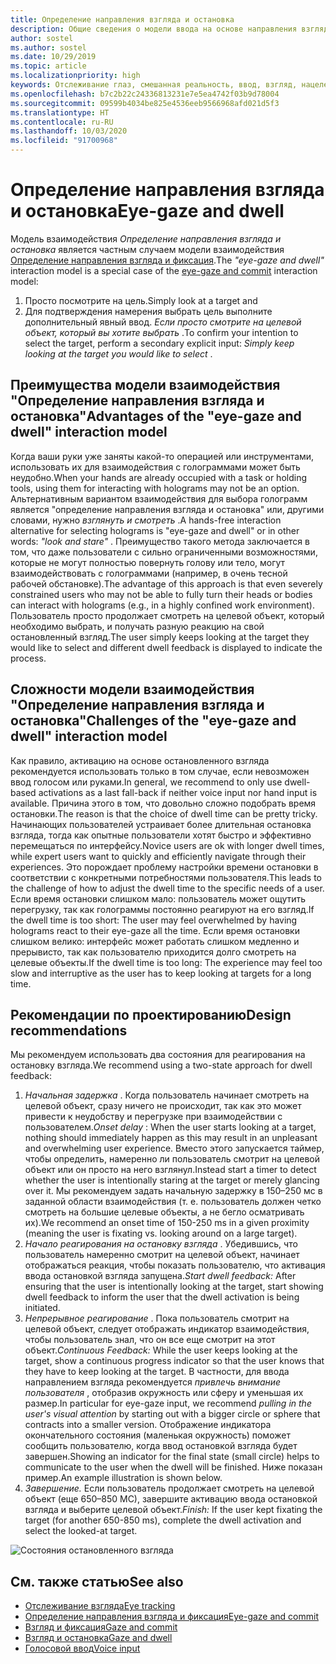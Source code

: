 ```yaml
---
title: Определение направления взгляда и остановка
description: Общие сведения о модели ввода на основе направления взгляда и остановки.
author: sostel
ms.author: sostel
ms.date: 10/29/2019
ms.topic: article
ms.localizationpriority: high
keywords: Отслеживание глаз, смешанная реальность, ввод, взгляд, нацеленность глаз, HoloLens 2, выбор глазами, остановка
ms.openlocfilehash: b7c2b22c24336813231e7e5ea4742f03b9d78004
ms.sourcegitcommit: 09599b4034be825e4536eeb9566968afd021d5f3
ms.translationtype: HT
ms.contentlocale: ru-RU
ms.lasthandoff: 10/03/2020
ms.locfileid: "91700968"
---
```

# <a name="eye-gaze-and-dwell"></a><span data-ttu-id="ac75b-104">Определение направления взгляда и остановка</span><span class="sxs-lookup"><span data-stu-id="ac75b-104">Eye-gaze and dwell</span></span>

<span data-ttu-id="ac75b-105">Модель взаимодействия _Определение направления взгляда и остановка_ является частным случаем модели взаимодействия [Определение направления взгляда и фиксация](gaze-and-commit.md).</span><span class="sxs-lookup"><span data-stu-id="ac75b-105">The _"eye-gaze and dwell"_ interaction model is a special case of the [eye-gaze and commit](gaze-and-commit.md) interaction model:</span></span>
1. <span data-ttu-id="ac75b-106">Просто посмотрите на цель.</span><span class="sxs-lookup"><span data-stu-id="ac75b-106">Simply look at a target and</span></span> 
2. <span data-ttu-id="ac75b-107">Для подтверждения намерения выбрать цель выполните дополнительный явный ввод. _Если просто смотрите на целевой объект, который вы хотите выбрать_ .</span><span class="sxs-lookup"><span data-stu-id="ac75b-107">To confirm your intention to select the target, perform a secondary explicit input: _Simply keep looking at the target you would like to select_ .</span></span>

## <a name="advantages-of-the-eye-gaze-and-dwell-interaction-model"></a><span data-ttu-id="ac75b-108">Преимущества модели взаимодействия "Определение направления взгляда и остановка"</span><span class="sxs-lookup"><span data-stu-id="ac75b-108">Advantages of the "eye-gaze and dwell" interaction model</span></span> 
<span data-ttu-id="ac75b-109">Когда ваши руки уже заняты какой-то операцией или инструментами, использовать их для взаимодействия с голограммами может быть неудобно.</span><span class="sxs-lookup"><span data-stu-id="ac75b-109">When your hands are already occupied with a task or holding tools, using them for interacting with holograms may not be an option.</span></span>
<span data-ttu-id="ac75b-110">Альтернативным вариантом взаимодействия для выбора голограмм является "определение направления взгляда и остановка" или, другими словами, нужно _взглянуть и смотреть_ .</span><span class="sxs-lookup"><span data-stu-id="ac75b-110">A hands-free interaction alternative for selecting holograms is "eye-gaze and dwell" or in other words: _"look and stare"_ .</span></span> <span data-ttu-id="ac75b-111">Преимущество такого метода заключается в том, что даже пользователи с сильно ограниченными возможностями, которые не могут полностью повернуть голову или тело, могут взаимодействовать с голограммами (например, в очень тесной рабочей обстановке).</span><span class="sxs-lookup"><span data-stu-id="ac75b-111">The advantage of this approach is that even severely constrained users who may not be able to fully turn their heads or bodies can interact with holograms (e.g., in a highly confined work environment).</span></span>
<span data-ttu-id="ac75b-112">Пользователь просто продолжает смотреть на целевой объект, который необходимо выбрать, и получать разную реакцию на свой остановленный взгляд.</span><span class="sxs-lookup"><span data-stu-id="ac75b-112">The user simply keeps looking at the target they would like to select and different dwell feedback is displayed to indicate the process.</span></span>


## <a name="challenges-of-the-eye-gaze-and-dwell-interaction-model"></a><span data-ttu-id="ac75b-113">Сложности модели взаимодействия "Определение направления взгляда и остановка"</span><span class="sxs-lookup"><span data-stu-id="ac75b-113">Challenges of the "eye-gaze and dwell" interaction model</span></span>
<span data-ttu-id="ac75b-114">Как правило, активацию на основе остановленного взгляда рекомендуется использовать только в том случае, если невозможен ввод голосом или руками.</span><span class="sxs-lookup"><span data-stu-id="ac75b-114">In general, we  recommend to only use dwell-based activations as a last fall-back if neither voice input nor hand input is available.</span></span> <span data-ttu-id="ac75b-115">Причина этого в том, что довольно сложно подобрать время остановки.</span><span class="sxs-lookup"><span data-stu-id="ac75b-115">The reason is that the choice of dwell time can be pretty tricky.</span></span> <span data-ttu-id="ac75b-116">Начинающих пользователей устраивает более длительная остановка взгляда, тогда как опытные пользователи хотят быстро и эффективно перемещаться по интерфейсу.</span><span class="sxs-lookup"><span data-stu-id="ac75b-116">Novice users are ok with longer dwell times, while expert users want to quickly and efficiently navigate through their experiences.</span></span> <span data-ttu-id="ac75b-117">Это порождает проблему настройки времени остановки в соответствии с конкретными потребностями пользователя.</span><span class="sxs-lookup"><span data-stu-id="ac75b-117">This leads to the challenge of how to adjust the dwell time to the specific needs of a user.</span></span>
<span data-ttu-id="ac75b-118">Если время остановки слишком мало: пользователь может ощутить перегрузку, так как голограммы постоянно реагируют на его взгляд.</span><span class="sxs-lookup"><span data-stu-id="ac75b-118">If the dwell time is too short: The user may feel overwhelmed by having holograms react to their eye-gaze all the time.</span></span> <span data-ttu-id="ac75b-119">Если время остановки слишком велико: интерфейс может работать слишком медленно и прерывисто, так как пользователю приходится долго смотреть на целевые объекты.</span><span class="sxs-lookup"><span data-stu-id="ac75b-119">If the dwell time is too long: The experience may feel too slow and interruptive as the user has to keep looking at targets for a long time.</span></span>

## <a name="design-recommendations"></a><span data-ttu-id="ac75b-120">Рекомендации по проектированию</span><span class="sxs-lookup"><span data-stu-id="ac75b-120">Design recommendations</span></span>
<span data-ttu-id="ac75b-121">Мы рекомендуем использовать два состояния для реагирования на остановку взгляда.</span><span class="sxs-lookup"><span data-stu-id="ac75b-121">We recommend using a two-state approach for dwell feedback:</span></span>
1. <span data-ttu-id="ac75b-122">*Начальная задержка* . Когда пользователь начинает смотреть на целевой объект, сразу ничего не происходит, так как это может привести к неудобству и перегрузке при взаимодействии с пользователем.</span><span class="sxs-lookup"><span data-stu-id="ac75b-122">*Onset delay* : When the user starts looking at a target, nothing should immediately happen as this may result in an unpleasant and overwhelming user experience.</span></span> <span data-ttu-id="ac75b-123">Вместо этого запускается таймер, чтобы определить, намеренно ли пользователь смотрит на целевой объект или он просто на него взглянул.</span><span class="sxs-lookup"><span data-stu-id="ac75b-123">Instead start a timer to detect whether the user is intentionally staring at the target or merely glancing over it.</span></span>
<span data-ttu-id="ac75b-124">Мы рекомендуем задать начальную задержку в 150–250 мс в заданной области взаимодействия (т. е. пользователь должен четко смотреть на большие целевые объекты, а не бегло осматривать их).</span><span class="sxs-lookup"><span data-stu-id="ac75b-124">We recommend an onset time of 150-250 ms in a given proximity (meaning the user is fixating vs. looking around on a large target).</span></span>  
2. <span data-ttu-id="ac75b-125">*Начало реагирования на остановку взгляда* . Убедившись, что пользователь намеренно смотрит на целевой объект, начинает отображаться реакция, чтобы показать пользователю, что активация ввода остановкой взгляда запущена.</span><span class="sxs-lookup"><span data-stu-id="ac75b-125">*Start dwell feedback:* After ensuring that the user is intentionally looking at the target, start showing dwell feedback to inform the user that the dwell activation is being initiated.</span></span> 
3. <span data-ttu-id="ac75b-126">*Непрерывное реагирование* . Пока пользователь смотрит на целевой объект, следует отображать индикатор взаимодействия, чтобы пользователь знал, что он все еще смотрит на этот объект.</span><span class="sxs-lookup"><span data-stu-id="ac75b-126">*Continuous Feedback:* While the user keeps looking at the target, show a continuous progress indicator so that the user knows that they have to keep looking at the target.</span></span> <span data-ttu-id="ac75b-127">В частности, для ввода направлением взгляда рекомендуется _привлечь внимание пользователя_ , отобразив окружность или сферу и уменьшая их размер.</span><span class="sxs-lookup"><span data-stu-id="ac75b-127">In particular for eye-gaze input, we recommend _pulling in the user's visual attention_ by starting out with a bigger circle or sphere that contracts into a smaller version.</span></span> <span data-ttu-id="ac75b-128">Отображение индикатора окончательного состояния (маленькая окружность) поможет сообщить пользователю, когда ввод остановкой взгляда будет завершен.</span><span class="sxs-lookup"><span data-stu-id="ac75b-128">Showing an indicator for the final state (small circle) helps to communicate to the user when the dwell will be finished.</span></span> <span data-ttu-id="ac75b-129">Ниже показан пример.</span><span class="sxs-lookup"><span data-stu-id="ac75b-129">An example illustration is shown below.</span></span> 
4. <span data-ttu-id="ac75b-130">*Завершение.* Если пользователь продолжает смотреть на целевой объект (еще 650–850 МС), завершите активацию ввода остановкой взгляда и выберите целевой объект.</span><span class="sxs-lookup"><span data-stu-id="ac75b-130">*Finish:* If the user kept fixating the target (for another 650-850 ms), complete the dwell activation and select the looked-at target.</span></span>

![Состояния остановленного взгляда](images/eyes_dwellstate_recommendation.png)<br>

## <a name="see-also"></a><span data-ttu-id="ac75b-132">См. также статью</span><span class="sxs-lookup"><span data-stu-id="ac75b-132">See also</span></span>
* [<span data-ttu-id="ac75b-133">Отслеживание взгляда</span><span class="sxs-lookup"><span data-stu-id="ac75b-133">Eye tracking</span></span>](eye-tracking.md)
* [<span data-ttu-id="ac75b-134">Определение направления взгляда и фиксация</span><span class="sxs-lookup"><span data-stu-id="ac75b-134">Eye-gaze and commit</span></span>](gaze-and-commit-eyes.md)
* [<span data-ttu-id="ac75b-135">Взгляд и фиксация</span><span class="sxs-lookup"><span data-stu-id="ac75b-135">Gaze and commit</span></span>](gaze-and-commit.md)
* [<span data-ttu-id="ac75b-136">Взгляд и остановка</span><span class="sxs-lookup"><span data-stu-id="ac75b-136">Gaze and dwell</span></span>](gaze-and-dwell.md)
* [<span data-ttu-id="ac75b-137">Голосовой ввод</span><span class="sxs-lookup"><span data-stu-id="ac75b-137">Voice input</span></span>](../out-of-scope/voice-design.md)
